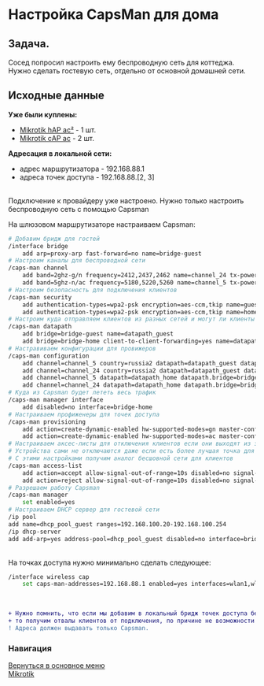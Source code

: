 # Настройка CapsMan для дома

## Задача.
Сосед попросил настроить ему беспроводную сеть для коттеджа.
Нужно сделать гостевую сеть, отдельно от основной домашней сети.

## Исходные данные

**Уже были куплены:**
* [Mikrotik hAP ac²](https://mikrotik.com/product/hap_ac2) - 1 шт.
* [Mikrotik сAP ac](https://mikrotik.com/product/cap_ac) - 2 шт.

**Адресация в локальной сети:**
* адрес маршрутизатора - 192.168.88.1
* адреса точек доступа - 192.168.88.[2, 3]

<br>Подключение к провайдеру уже настроено. Нужно только настроить беспроводную сеть с помощью Capsman

На шлюзовом маршрутизаторе настраиваем Capsman:

```bash
# Добавим бридж для гостей
/interface bridge
    add arp=proxy-arp fast-forward=no name=bridge-guest
# Настроим каналы для беспроводной сети
/caps-man channel
    add band=2ghz-g/n frequency=2412,2437,2462 name=channel_24 tx-power=20
    add band=5ghz-n/ac frequency=5180,5220,5260 name=channel_5 tx-power=20
# Настроим безопасность для подключения клиентов
/caps-man security
    add authentication-types=wpa2-psk encryption=aes-ccm,tkip name=guest passphrase=KeyGuest
    add authentication-types=wpa2-psk encryption=aes-ccm,tkip name=home passphrase=KeyHome
# Настроим куда отправляем клиентов из разных сетей и могут ли клиенты видеть друг друга
/caps-man datapath
    add bridge=bridge-guest name=datapath_guest
    add bridge=bridge-home client-to-client-forwarding=yes name=datapath_home
# Настравиваем конфигурации для провижеров
/caps-man configuration
    add channel=channel_5 country=russia2 datapath=datapath_guest datapath.bridge=bridge-guest hw-protection-mode=rts-cts max-sta-count=15 mode=ap name=cfg_guest_5 security=guest ssid=Guest-5
    add channel=channel_24 country=russia2 datapath=datapath_guest datapath.bridge=bridge-guest hw-protection-mode=rts-cts max-sta-count=15 mode=ap name=cfg_guest_24 security=guest ssid=Guest-2
    add channel=channel_5 datapath=datapath_home datapath.bridge=bridge-home hw-protection-mode=rts-cts max-sta-count=25 mode=ap name=cfg_home_5 rx-chains=0,1,2 security=home ssid=Home-5 tx-chains=0,1,2
    add channel=channel_24 datapath=datapath_home datapath.bridge=bridge-home hw-protection-mode=rts-cts max-sta-count=25 mode=ap name=cfg_home_24 rx-chains=0,1,2 security=home ssid=Home-2 tx-chains=0,1,2
# Куда из Capsman будет лететь весь трафик
/caps-man manager interface
    add disabled=no interface=bridge-home
# Настраиваем профиженеры для точек доступа
/caps-man provisioning
    add action=create-dynamic-enabled hw-supported-modes=gn master-configuration=cfg_home_24 name-prefix=24 slave-configurations=cfg_guest_24
    add action=create-dynamic-enabled hw-supported-modes=ac master-configuration=cfg_home_5 name-format=prefix-identity name-prefix=5 slave-configurations=cfg_guest_5
# Настраиваем аксес-листы для отключения клиентов если они выходят из зоны доступа точек
# Устройства сами не отключаются даже если есть более лучшая точка для выхода в сеть
# С этими настройками получим аналог бесшовной сети для клиентов
/caps-man access-list
    add action=accept allow-signal-out-of-range=10s disabled=no signal-range=-79..120 ssid-regexp=*
    add action=reject allow-signal-out-of-range=10s disabled=no signal-range=-120..-80 ssid-regexp=*
# Разрешаем работу Capsman
/caps-man manager
    set enabled=yes
# Настраиваем DHCP сервер для гостевой сети
/ip pool
add name=dhcp_pool_guest ranges=192.168.100.20-192.168.100.254
/ip dhcp-server
add add-arp=yes address-pool=dhcp_pool_guest disabled=no interface=bridge-guest lease-time=1h name=dhcp-guest

```

<br>На точках доступа нужно минимально сделать следующее:

```bash
/interface wireless cap 
    set caps-man-addresses=192.168.88.1 enabled=yes interfaces=wlan1,wlan2
```
<br>

```diff
+ Нужно помнить, что если мы добавим в локальный бридж точек доступа беспроводные интерфейсы, 
+ то получим отвалы клиентов от подключения, по причине не возможности выдачи второго адреса из пула DHCP. 
! Адреса должен выдавать только Capsman.
```

### Навигация
[Вернуться в основное меню](../README.md)
<br> [Mikrotik](../mikrotik/README.md)
